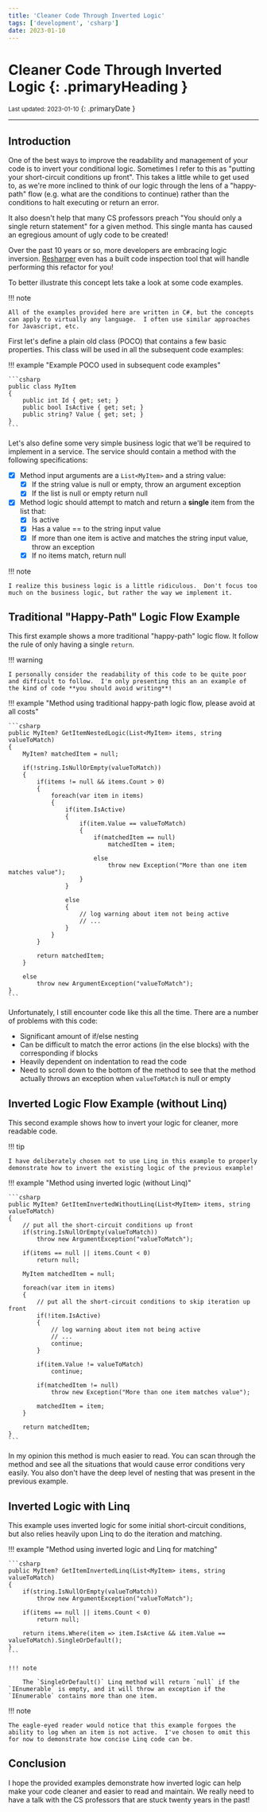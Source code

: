 ```yaml
---
title: 'Cleaner Code Through Inverted Logic'
tags: ['development', 'csharp']
date: 2023-01-10
---
```

# Cleaner Code Through Inverted Logic {: .primaryHeading }
<small>Last updated: 2023-01-10</small>
{: .primaryDate }

---

## Introduction
One of the best ways to improve the readability and management of your code is to invert your conditional logic.  Sometimes I refer to this as "putting your short-circuit conditions up front".  This takes a little while to get used to, as we're more inclined to think of our logic through the lens of a "happy-path" flow (e.g. what are the conditions to continue) rather than the conditions to halt executing or return an error.

It also doesn't help that many CS professors preach "You should only a single return statement" for a given method.  This single manta has caused an egregious amount of ugly code to be created!

Over the past 10 years or so, more developers are embracing logic inversion.  [Resharper](https://www.jetbrains.com/help/resharper/InvertIf.html) even has a built code inspection tool that will handle performing this refactor for you!

To better illustrate this concept lets take a look at some code examples.

!!! note

    All of the examples provided here are written in C#, but the concepts can apply to virtually any language.  I often use similar approaches for Javascript, etc.
    
First let's define a plain old class (POCO) that contains a few basic properties.  This class will be used in all the subsequent code examples:

!!! example "Example POCO used in subsequent code examples"

    ```csharp
    public class MyItem
    {
        public int Id { get; set; }
        public bool IsActive { get; set; }
        public string? Value { get; set; }
    }
    ```

Let's also define some very simple business logic that we'll be required to implement in a service.  The service should contain a method with the following specifications:

- [x] Method input arguments are a `List<MyItem>` and a string value:
    - [x] If the string value is null or empty, throw an argument exception
    - [x] If the list is null or empty return null 

- [x] Method logic should attempt to match and return a **single** item from the list that:
    - [x] Is active
    - [x] Has a value == to the string input value
    - [x] If more than one item is active and matches the string input value, throw an exception
    - [x] If no items match, return null 

!!! note

    I realize this business logic is a little ridiculous.  Don't focus too much on the business logic, but rather the way we implement it.

## Traditional "Happy-Path" Logic Flow Example

This first example shows a more traditional "happy-path" logic flow.  It follow the rule of only having a single `return`.

!!! warning

    I personally consider the readability of this code to be quite poor and difficult to follow.  I'm only presenting this an an example of the kind of code **you should avoid writing**!

!!! example "Method using traditional happy-path logic flow, please avoid at all costs"

    ```csharp
    public MyItem? GetItemNestedLogic(List<MyItem> items, string valueToMatch)
    {
        MyItem? matchedItem = null;

        if(!string.IsNullOrEmpty(valueToMatch))
        {
            if(items != null && items.Count > 0)
            {
                foreach(var item in items)
                {
                    if(item.IsActive)
                    {
                        if(item.Value == valueToMatch)
                        {
                            if(matchedItem == null)
                                matchedItem = item;

                            else
                                throw new Exception("More than one item matches value");
                        }
                    }

                    else
                    {
                        // log warning about item not being active
                        // ...
                    }
                }
            }

            return matchedItem;
        }

        else
            throw new ArgumentException("valueToMatch");
    }
    ```

Unfortunately, I still encounter code like this all the time.  There are a number of problems with this code:

* Significant amount of if/else nesting
* Can be difficult to match the error actions (in the else blocks) with the corresponding if blocks
* Heavily dependent on indentation to read the code
* Need to scroll down to the bottom of the method to see that the method actually throws an exception when `valueToMatch` is null or empty

## Inverted Logic Flow Example (without Linq)

This second example shows how to invert your logic for cleaner, more readable code.

!!! tip

    I have deliberately chosen not to use Linq in this example to properly demonstrate how to invert the existing logic of the previous example!

!!! example "Method using inverted logic (without Linq)"

    ```csharp
    public MyItem? GetItemInvertedWithoutLinq(List<MyItem> items, string valueToMatch)
    {
        // put all the short-circuit conditions up front
        if(string.IsNullOrEmpty(valueToMatch))
            throw new ArgumentException("valueToMatch");

        if(items == null || items.Count < 0)
            return null;
        
        MyItem matchedItem = null;

        foreach(var item in items)
        {
            // put all the short-circuit conditions to skip iteration up front
            if(!item.IsActive)
            {
                // log warning about item not being active
                // ...
                continue;
            }
            
            if(item.Value != valueToMatch)
                continue;

            if(matchedItem != null)
                throw new Exception("More than one item matches value");

            matchedItem = item;
        }

        return matchedItem;
    }
    ```

In my opinion this method is much easier to read.  You can scan through the method and see all the situations that would cause error conditions very easily.  You also don't have the deep level of nesting that was present in the previous example.

## Inverted Logic with Linq

This example uses inverted logic for some initial short-circuit conditions, but also relies heavily upon Linq to do the iteration and matching.

!!! example "Method using inverted logic and Linq for matching"

    ```csharp
    public MyItem? GetItemInvertedLinq(List<MyItem> items, string valueToMatch)
    {
        if(string.IsNullOrEmpty(valueToMatch))
            throw new ArgumentException("valueToMatch");

        if(items == null || items.Count < 0)
            return null;
        
        return items.Where(item => item.IsActive && item.Value == valueToMatch).SingleOrDefault();
    }
    ```

    !!! note

        The `SingleOrDefault()` Linq method will return `null` if the `IEnumerable` is empty, and it will throw an exception if the `IEnumerable` contains more than one item.

!!! note

    The eagle-eyed reader would notice that this example forgoes the ability to log when an item is not active.  I've chosen to omit this for now to demonstrate how concise Linq code can be.

## Conclusion

I hope the provided examples demonstrate how inverted logic can help make your code cleaner and easier to read and maintain.  We really need to have a talk with the CS professors that are stuck twenty years in the past!
